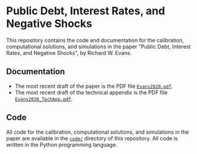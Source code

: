 # Public Debt, Interest Rates, and Negative Shocks

This repository contains the code and documentation for the calibration, computational solutions, and simulations in the paper "Public Debt, Interest Rates, and Negative Shocks", by Richard W. Evans.


## Documentation

* The most recent draft of the paper is the PDF file [`Evans2020.pdf`]().
* The most recent draft of the technical appendix is the PDF file [`Evans2020_TechApp.pdf`]().


## Code

All code for the calibration, computational solutions, and simulations in the paper are available in the [`code/`]() directory of this repository. All code is written in the Python programming language.
